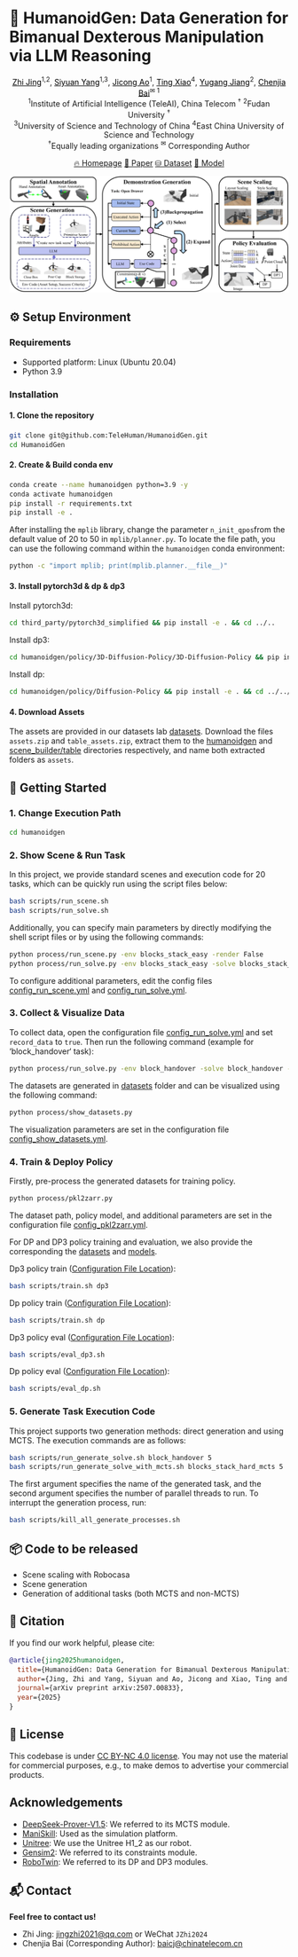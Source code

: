# 🤖 **HumanoidGen: Data Generation for Bimanual Dexterous Manipulation via LLM Reasoning**

<div align="center">
<p align="center">
<a href="https://github.com/jingzhi-git" target="_blank" style="color:black">Zhi Jing</a><sup>1,2</sup>,
<a href="#" target="_blank" style="color:black">Siyuan Yang</a><sup>1,3</sup>,
<a href="https://github.com/ProNeverFake" target="_blank" style="color:black">Jicong Ao</a><sup>1</sup>,
<a href="#" target="_blank" style="color:black">Ting Xiao</a><sup>4</sup>,
<a href="#" target="_blank" style="color:black">Yugang Jiang</a><sup>2</sup>,
<a href="https://baichenjia.github.io/" target="_blank" style="color:black">Chenjia Bai</a><sup>✉ 1</sup>
<br>
<sup>1</sup>Institute of Artificial Intelligence (TeleAI), China Telecom <sup>†</sup>
<sup>2</sup>Fudan University <sup>†</sup>
<br>
<sup>3</sup>University of Science and Technology of China
<sup>4</sup>East China University of Science and Technology
<br>
<sup>†</sup>Equally leading organizations
<sup>✉</sup> Corresponding Author

</p>

[🔥 Homepage](https://openhumanoidgen.github.io/)
[📄 Paper](https://arxiv.org/abs/2507.00833)
[⛁ Dataset](https://huggingface.co/datasets/TeleEmbodied/humanoidgen_dataset/tree/main/task_datasets)
[🤗 Model](https://huggingface.co/TeleEmbodied/humanoidgen_model/tree/main)

<img src="./web/main_pipline.png"/>

</div>

## ⚙️ **Setup Environment**

### **Requirements**

* Supported platform: Linux (Ubuntu 20.04)
* Python 3.9

### **Installation**

#### 1. **Clone the repository**

```sh
git clone git@github.com:TeleHuman/HumanoidGen.git
cd HumanoidGen
```

#### 2. **Create & Build conda env**

```sh
conda create --name humanoidgen python=3.9 -y
conda activate humanoidgen
pip install -r requirements.txt
pip install -e .
```

After installing the `mplib` library, change the parameter `n_init_qpos`from the default value of 20 to 50 in `mplib/planner.py`. To locate the file path, you can use the following command within the `humanoidgen` conda environment:

```sh
python -c "import mplib; print(mplib.planner.__file__)"
```

#### 3. **Install pytorch3d & dp & dp3**

Install pytorch3d:

```sh
cd third_party/pytorch3d_simplified && pip install -e . && cd ../..
```

Install dp3:

```sh
cd humanoidgen/policy/3D-Diffusion-Policy/3D-Diffusion-Policy && pip install -e . && cd ../../../..
```

Install dp:

```sh
cd humanoidgen/policy/Diffusion-Policy && pip install -e . && cd ../../..
```

#### 4. **Download Assets**

The assets are provided in our datasets lab [datasets](https://huggingface.co/datasets/TeleEmbodied/humanoidgen_dataset/tree/main/assets). Download the files `assets.zip` and `table_assets.zip`, extract them to the [humanoidgen](./) and [scene_builder/table](./scene_builder/table) directories respectively, and name both extracted folders as `assets`.

## 🚀 **Getting Started**

### 1. **Change Execution Path**

```sh
cd humanoidgen
```

### 2. **Show Scene & Run Task**

In this project, we provide standard scenes and execution code for 20 tasks, which can be quickly run using the script files below:

```sh
bash scripts/run_scene.sh
bash scripts/run_solve.sh
```

Additionally, you can specify main parameters by directly modifying the shell script files or by using the following commands:

```sh
python process/run_scene.py -env blocks_stack_easy -render False
python process/run_solve.py -env blocks_stack_easy -solve blocks_stack_easy -render False
```

To configure additional parameters, edit the config files [config_run_scene.yml](./config/config_run_scene.yml) and [config_run_solve.yml](humanoidgen/config/config_run_solve.yml).

### 3. **Collect & Visualize Data**

To collect data, open the configuration file [config_run_solve.yml](./humanoidgen/config/config_run_solve.yml) and set `record_data` to `true`. Then run the following command (example for ‘block_handover‘ task):

```sh
python process/run_solve.py -env block_handover -solve block_handover -render False
```

The datasets are generated in [datasets](./humanoidgen/datasets) folder and can be visualized using the following command:

```sh
python process/show_datasets.py
```

The visualization parameters are set in the configuration file [config\_show\_datasets.yml](./humanoidgen/config/config_show_datasets.yml).

### 4. **Train & Deploy Policy**

Firstly, pre-process the generated datasets for training policy.

```sh
python process/pkl2zarr.py
```

The dataset path, policy model, and additional parameters are set in the configuration file [config_pkl2zarr.yml](./config/config_pkl2zarr.yml).

For DP and DP3 policy training and evaluation, we also provide the corresponding the [datasets](https://huggingface.co/datasets/TeleEmbodied/humanoidgen_dataset/tree/main/task_datasets) and [models](https://huggingface.co/TeleEmbodied/humanoidgen_model/tree/main).

Dp3 policy train ([Configuration File Location](./policy/3D-Diffusion-Policy/3D-Diffusion-Policy/diffusion_policy_3d/config)):

```sh
bash scripts/train.sh dp3
```

Dp policy train ([Configuration File Location](./policy/Diffusion-Policy/diffusion_policy/config)):

```sh
bash scripts/train.sh dp
```

Dp3 policy eval ([Configuration File Location](./config/config_eval_dp3.yml)):

```sh
bash scripts/eval_dp3.sh
```

Dp policy eval ([Configuration File Location](./config/config_eval_dp.yml)):

```sh
bash scripts/eval_dp.sh
```

### 5. **Generate Task Execution Code**

This project supports two generation methods: direct generation and using MCTS. The execution commands are as follows:

```sh
bash scripts/run_generate_solve.sh block_handover 5
bash scripts/run_generate_solve_with_mcts.sh blocks_stack_hard_mcts 5
```

The first argument specifies the name of the generated task, and the second argument specifies the number of parallel threads to run. To interrupt the generation process, run:

```sh
bash scripts/kill_all_generate_processes.sh
```

## 📦 **Code to be released**

- Scene scaling with Robocasa
- Scene generation
- Generation of additional tasks (both MCTS and non-MCTS)

## 🔖 **Citation**

If you find our work helpful, please cite:

```bibtex
@article{jing2025humanoidgen,
  title={HumanoidGen: Data Generation for Bimanual Dexterous Manipulation via LLM Reasoning},
  author={Jing, Zhi and Yang, Siyuan and Ao, Jicong and Xiao, Ting and Jiang, Yugang and Bai, Chenjia},
  journal={arXiv preprint arXiv:2507.00833},
  year={2025}
}
```

## 📄 **License**

This codebase is under [CC BY-NC 4.0 license](https://creativecommons.org/licenses/by-nc/4.0/deed.en). You may not use the material for commercial purposes, e.g., to make demos to advertise your commercial products.

## Acknowledgements

* [DeepSeek-Prover-V1.5](https://github.com/deepseek-ai/DeepSeek-Prover-V1.5): We referred to its MCTS module.
* [ManiSkill](https://github.com/haosulab/ManiSkill): Used as the simulation platform.
* [Unitree](https://www.unitree.com/): We use the Unitree H1\_2 as our robot.
* [Gensim2](https://github.com/GenSim2/gensim2): We referred to its constraints module.
* [RoboTwin](https://github.com/TianxingChen/RoboTwin): We referred to its DP and DP3 modules.

## 📬 **Contact**

**Feel free to contact us!**

- Zhi Jing: [jingzhi2021@qq.com](mailto:jingzhi2021@qq.com) or WeChat `JZhi2024`
- Chenjia Bai (Corresponding Author): [baicj@chinatelecom.cn](mailto:baicj@chinatelecom.cn)
